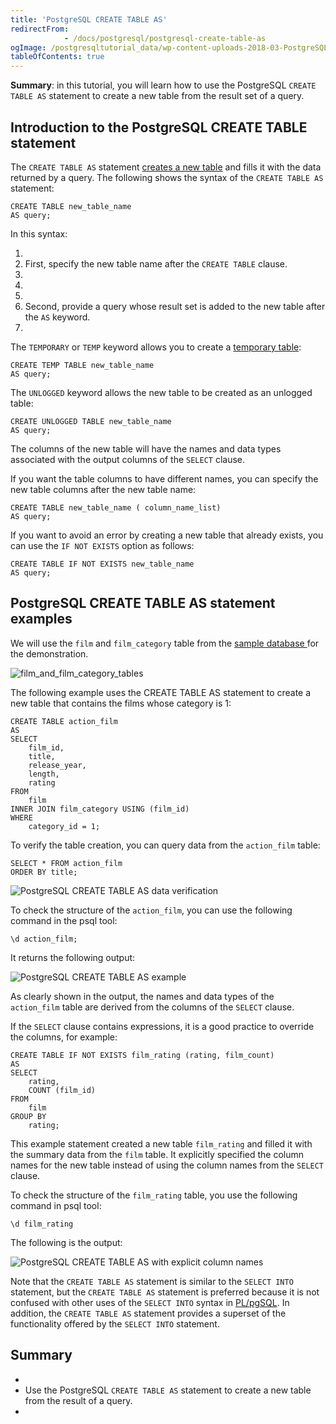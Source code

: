 ```yaml
---
title: 'PostgreSQL CREATE TABLE AS'
redirectFrom: 
            - /docs/postgresql/postgresql-create-table-as
ogImage: /postgresqltutorial_data/wp-content-uploads-2018-03-PostgreSQL-CREATE-TABLE-AS-data-verification.png
tableOfContents: true
---
```



**Summary**: in this tutorial, you will learn how to use the PostgreSQL `CREATE TABLE AS` statement to create a new table from the result set of a query.





## Introduction to the PostgreSQL CREATE TABLE statement





The `CREATE TABLE AS` statement [creates a new table](/docs/postgresql/postgresql-create-table) and fills it with the data returned by a query. The following shows the syntax of the `CREATE TABLE AS` statement:





```
CREATE TABLE new_table_name
AS query;
```





In this syntax:





1. 
2. First, specify the new table name after the `CREATE TABLE` clause.
3. 
4.
5. 
6. Second, provide a query whose result set is added to the new table after the `AS` keyword.
7. 





The `TEMPORARY` or `TEMP` keyword allows you to create a [temporary table](/docs/postgresql/postgresql-temporary-table):





```
CREATE TEMP TABLE new_table_name
AS query;
```





The `UNLOGGED` keyword allows the new table to be created as an unlogged table:





```
CREATE UNLOGGED TABLE new_table_name
AS query;
```





The columns of the new table will have the names and data types associated with the output columns of the `SELECT` clause.





If you want the table columns to have different names, you can specify the new table columns after the new table name:





```
CREATE TABLE new_table_name ( column_name_list)
AS query;
```





If you want to avoid an error by creating a new table that already exists, you can use the `IF NOT EXISTS` option as follows:





```
CREATE TABLE IF NOT EXISTS new_table_name
AS query;
```





## PostgreSQL CREATE TABLE AS statement examples





We will use the `film` and `film_category` table from the [sample database ](https://www.postgresqltutorial.com/postgresql-getting-started/postgresql-sample-database/)for the demonstration.





![film_and_film_category_tables](https://www.postgresqltutorial.com/wp-content/uploads/2018/03/film_and_film_category_tables.png)





The following example uses the CREATE TABLE AS statement to create a new table that contains the films whose category is 1:





```
CREATE TABLE action_film
AS
SELECT
    film_id,
    title,
    release_year,
    length,
    rating
FROM
    film
INNER JOIN film_category USING (film_id)
WHERE
    category_id = 1;
```





To verify the table creation, you can query data from the `action_film` table:





```
SELECT * FROM action_film
ORDER BY title;
```





![PostgreSQL CREATE TABLE AS data verification](/postgresqltutorial_data/wp-content-uploads-2018-03-PostgreSQL-CREATE-TABLE-AS-data-verification.png)





To check the structure of the `action_film`, you can use the following command in the psql tool:





```
\d action_film;
```





It returns the following output:





![PostgreSQL CREATE TABLE AS example](/postgresqltutorial_data/wp-content-uploads-2018-03-PostgreSQL-CREATE-TABLE-AS-example.png)





As clearly shown in the output, the names and data types of the `action_film` table are derived from the columns of the `SELECT` clause.





If the `SELECT` clause contains expressions, it is a good practice to override the columns, for example:





```
CREATE TABLE IF NOT EXISTS film_rating (rating, film_count)
AS
SELECT
    rating,
    COUNT (film_id)
FROM
    film
GROUP BY
    rating;
```





This example statement created a new table `film_rating` and filled it with the summary data from the `film` table. It explicitly specified the column names for the new table instead of using the column names from the `SELECT` clause.





To check the structure of the `film_rating` table, you use the following command in psql tool:





```
\d film_rating
```





The following is the output:





![PostgreSQL CREATE TABLE AS with explicit column names](/postgresqltutorial_data/wp-content-uploads-2018-03-PostgreSQL-CREATE-TABLE-AS-with-explicit-column-names.png)





Note that the `CREATE TABLE AS` statement is similar to the `SELECT INTO` statement, but the `CREATE TABLE AS` statement is preferred because it is not confused with other uses of the `SELECT INTO` syntax in [PL/pgSQL](https://www.postgresqltutorial.com/postgresql-plpgsql/). In addition, the `CREATE TABLE AS` statement provides a superset of the functionality offered by the `SELECT INTO` statement.





## Summary





- 
- Use the PostgreSQL `CREATE TABLE AS` statement to create a new table from the result of a query.
- 


